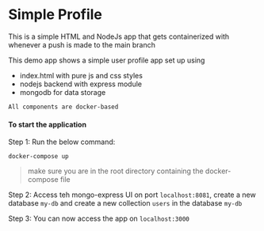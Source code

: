 # Simple Profile
This is a simple HTML and NodeJs app that gets containerized with whenever a push is made to the main branch

This demo app shows a simple user profile app set up using 
- index.html with pure js and css styles
- nodejs backend with express module
- mongodb for data storage

```
All components are docker-based
```

#### To start the application

Step 1: Run the below command:
```
docker-compose up
```
> make sure you are in the root directory containing the docker-compose file

Step 2: Access teh  mongo-express UI on port `localhost:8081`, create a new database  `my-db` and create a new collection `users` in the database `my-db`

Step 3: You can now access the app on `localhost:3000`

